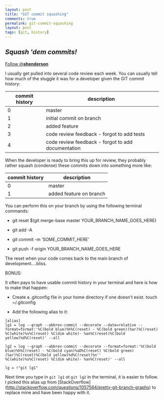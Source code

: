 ```yaml
---
layout: post
title: "GIT commit squashing"
comments: true
permalink: git-commit-squashing
layout: post
tags: [git, history]
---
```

*Squash 'dem commits!*
-----

<div>
<!-- <a href="https://twitter.com/share" class="twitter-share-button" data-via="__shenderson__">Tweet</a> -->
 
<a href="https://twitter.com/__shenderson__" class="twitter-follow-button" data-show-count="false">Follow @__shenderson__</a>
<script>!function(d,s,id){var js,fjs=d.getElementsByTagName(s)[0],p=/^http:/.test(d.location)?'http':'https';if(!d.getElementById(id)){js=d.createElement(s);js.id=id;js.src=p+'://platform.twitter.com/widgets.js';fjs.parentNode.insertBefore(js,fjs);}}(document, 'script', 'twitter-wjs');</script>
 
 </div>

<!-- Put this just before the closing body tag -->
<script>!function(d,s,id){var js,fjs=d.getElementsByTagName(s)[0];if(!d.getElementById(id)){js=d.createElement(s);js.id=id;js.src="//platform.twitter.com/widgets.js";fjs.parentNode.insertBefore(js,fjs);}}(document,"script","twitter-wjs");</script>

I usually get pulled into several code review each week.  You can usually tell how much of the stuggle it was for a developer given the GIT commit history:

| commit history | description              							|
|----------------|------------------------------------------------------|
| 0				 | master												|
| 1				 | initial commit on branch 							|
| 2			     | added feature										|
| 3				 | code review feedback - forgot to add tests   	   	|
| 4			     | code review feedback - forgot to add documentation   |

When the developer is ready to bring this up for review, they probably rather squash (condense) these commits down into something more like:

| commit history | description              							|
|----------------|------------------------------------------------------|
| 0				 | master												|
| 1				 | added feature on branch 					      		|

You can perform this on your branch by using the following terminal commands:

  * git reset $(git merge-base master YOUR_BRANCH_NAME_GOES_HERE)

  *  git add -A

  * git commit -m ’SOME_COMMIT_HERE'

  * git push -f origin YOUR_BRANCH_NAME_GOES_HERE

The reset when your code comes back to the main branch of development....bliss.

BONUS:

It often pays to have usable commit history in your terminal and here is how to make that happen:

  * Create a .gitconfig file in your home directory if one doesn't exist.  touch ~/.gitconfig

  * Add the following alias to it:

  ```
  [alias]
  lg1 = log --graph --abbrev-commit --decorate --date=relative --format=format:'%C(bold blue)%h%C(reset) - %C(bold green)(%ar)%C(reset) %C(white)%s%C(reset) %C(dim white)- %an%C(reset)%C(bold yellow)%d%C(reset)' --all

  lg2 = log --graph --abbrev-commit --decorate --format=format:'%C(bold blue)%h%C(reset) - %C(bold cyan)%aD%C(reset) %C(bold green)(%ar)%C(reset)%C(bold yellow)%d%C(reset)%n''          %C(white)%s%C(reset) %C(dim white)- %an%C(reset)' --all

  lg = !"git lg1"
  ```

  Next time you type in `git lg1` ot `git lg2` in the terminal, it is easier to follow.  I picked this alias up from [StackOverflow] (http://stackoverflow.com/questions/1057564/pretty-git-branch-graphs) to replace mine and have been happy with it.

